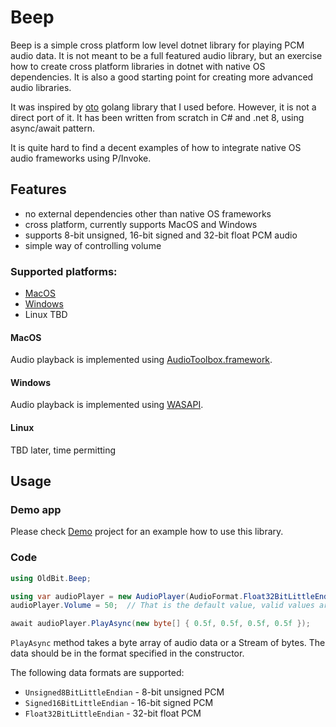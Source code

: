 # Beep

Beep is a simple cross platform low level dotnet library for playing PCM audio data. It is not meant to be a full featured audio library,
but an exercise how to create cross platform libraries in dotnet with native OS dependencies. It is also a good starting point for creating 
more advanced audio libraries. 

It was inspired by [oto](https://github.com/ebitengine/oto) golang library that I used before. However, it is not a direct port of it. It has been written
from scratch in C# and .net 8, using async/await pattern.

It is quite hard to find a decent examples of how to integrate native OS audio frameworks using P/Invoke.

## Features
- no external dependencies other than native OS frameworks 
- cross platform, currently supports MacOS and Windows
- supports 8-bit unsigned, 16-bit signed and 32-bit float PCM audio
- simple way of controlling volume

### Supported platforms:
- [MacOS](#MacOS)
- [Windows](#Windows)
- Linux TBD

#### MacOS
Audio playback is implemented using [AudioToolbox.framework](https://developer.apple.com/documentation/audiotoolbox).

#### Windows
Audio playback is implemented using [WASAPI](https://docs.microsoft.com/en-us/windows/win32/coreaudio/wasapi).

#### Linux
TBD later, time permitting

## Usage

### Demo app
Please check [Demo](src/Demo) project for an example how to use this library.

### Code
```csharp
using OldBit.Beep;

using var audioPlayer = new AudioPlayer(AudioFormat.Float32BitLittleEndian, 44100, 2);
audioPlayer.Volume = 50;  // That is the default value, valid values are 1-100

await audioPlayer.PlayAsync(new byte[] { 0.5f, 0.5f, 0.5f, 0.5f });
```
`PlayAsync` method takes a byte array of audio data or a Stream of bytes.
The data should be in the format specified in the constructor.

The following data formats are supported:
- `Unsigned8BitLittleEndian` - 8-bit unsigned PCM
- `Signed16BitLittleEndian` - 16-bit signed PCM
- `Float32BitLittleEndian` - 32-bit float PCM
